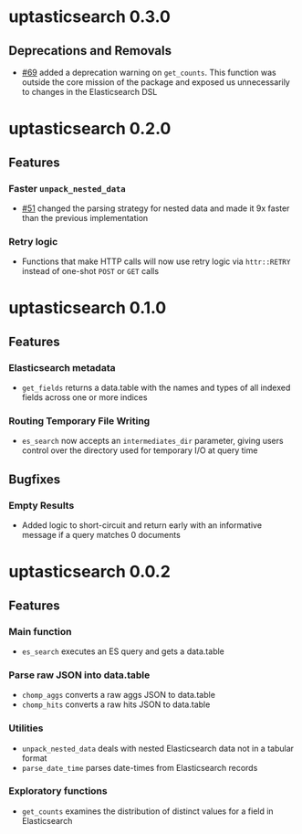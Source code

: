 # uptasticsearch 0.3.0

## Deprecations and Removals
- [#69](https://github.com/UptakeOpenSource/uptasticsearch/pull/69) added a deprecation warning on `get_counts`. This function was outside the core mission of the package and exposed us unnecessarily to changes in the Elasticsearch DSL

# uptasticsearch 0.2.0

## Features

### Faster `unpack_nested_data`
- [#51](https://github.com/UptakeOpenSource/uptasticsearch/pull/51) changed the parsing strategy for nested data and made it 9x faster than the previous implementation

### Retry logic
- Functions that make HTTP calls will now use retry logic via `httr::RETRY` instead of one-shot `POST` or `GET` calls

# uptasticsearch 0.1.0

## Features

### Elasticsearch metadata
- `get_fields` returns a data.table with the names and types of all indexed fields across one or more indices

### Routing Temporary File Writing
- `es_search` now accepts an `intermediates_dir` parameter, giving users control over the directory used for temporary I/O at query time

## Bugfixes

### Empty Results
- Added logic to short-circuit and return early with an informative message if a query matches 0 documents

# uptasticsearch 0.0.2

## Features

### Main function
- `es_search` executes an ES query and gets a data.table

### Parse raw JSON into data.table
- `chomp_aggs` converts a raw aggs JSON to data.table
- `chomp_hits` converts a raw hits JSON to data.table

### Utilities
- `unpack_nested_data` deals with nested Elasticsearch data not in a tabular format
- `parse_date_time` parses date-times from Elasticsearch records

### Exploratory functions
- `get_counts` examines the distribution of distinct values for a field in Elasticsearch
